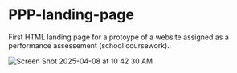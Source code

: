 # PPP-landing-page
First HTML landing page for a protoype of a website assigned as a performance assessement (school coursework).

![Screen Shot 2025-04-08 at 10 42 30 AM](https://github.com/user-attachments/assets/aa6d8056-2677-45f2-b698-5ed696e77871)
